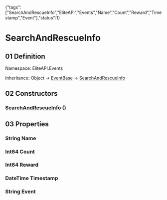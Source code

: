 {"tags":["SearchAndRescueInfo","EliteAPI","Events","Name","Count","Reward","Timestamp","Event"],"status":1}

# SearchAndRescueInfo

## 01 Definition

Namespace: <span class='code'>EliteAPI.Events</span>

Inheritance: <span class='code'>Object</span> → <span class='code'>[EventBase](../../EliteAPI/Events/EventBase.html)</span> → <span class='code'>[SearchAndRescueInfo](../../EliteAPI/Events/SearchAndRescueInfo.html)</span>

## 02 Constructors

### <span class='code'>[SearchAndRescueInfo](../../EliteAPI/Events/SearchAndRescueInfo.html)</span> ()

## 03 Properties

### <span class='code'>String</span> Name

### <span class='code'>Int64</span> Count

### <span class='code'>Int64</span> Reward

### <span class='code'>DateTime</span> Timestamp

### <span class='code'>String</span> Event

